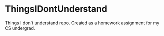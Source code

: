 # ThingsIDontUnderstand
Things I don't understand repo. Created as a homework assignment for my CS undergrad.
